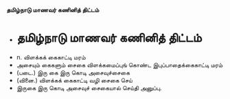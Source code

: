 **தமிழ்நாடு மாணவர் கணினித் திட்டம்**
- # தமிழ்நாடு மாணவர் கணினித் திட்டம்
- n. விளக்கக் கைகாட்டி மரம்
- அசையும் கைகளும் சைகை விளக்கமைப்புங் கொண்ட இபுப்பாதைக்கைகாட்டி மரம்
- (படை.) இரு கை இரு கொடி அசைவுச்சைகை
- (வினை.) விளக்கக் கைகாட்டி வழி சைகை செய்
- இருகை இரு கொடி அசைவுச் சைகையால் செய்தி அனுப்பு.

